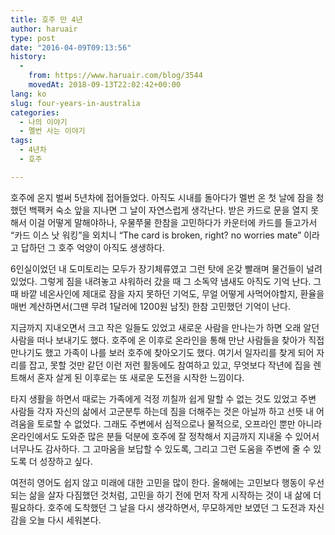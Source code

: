 ```yaml
---
title: 호주 만 4년
author: haruair
type: post
date: "2016-04-09T09:13:56"
history:
  - 
    from: https://www.haruair.com/blog/3544
    movedAt: 2018-09-13T22:02:42+00:00
lang: ko
slug: four-years-in-australia
categories:
  - 나의 이야기
  - 멜번 사는 이야기
tags:
  - 4년차
  - 호주

---
```

호주에 온지 벌써 5년차에 접어들었다. 아직도 시내를 돌아다가 멜번 온 첫 날에 잠을 청했던 백팩커 숙소 앞을 지나면 그 날이 자연스럽게 생각난다. 받은 카드로 문을 열지 못해서 이걸 어떻게 말해야하나, 우물쭈물 한참을 고민하다가 카운터에 카드를 들고가서 &#8220;카드 이스 낫 워킹&#8221;을 외치니 &#8220;The card is broken, right? no worries mate&#8221; 이라고 답하던 그 호주 억양이 아직도 생생하다.

6인실이었던 내 도미토리는 모두가 장기체류였고 그런 탓에 온갖 빨래며 물건들이 널려있었다. 그렇게 짐을 내려놓고 샤워하러 갔을 때 그 소독약 냄새도 아직도 기억 난다. 그때 바깥 네온사인에 제대로 잠을 자지 못하던 기억도, 무얼 어떻게 사먹어야할지, 환율을 매번 계산하면서(그땐 무려 1달러에 1200원 남짓) 한참 고민했던 기억이 난다.

지금까지 지내오면서 크고 작은 일들도 있었고 새로운 사람을 만나는가 하면 오래 알던 사람을 떠나 보내기도 했다. 호주에 온 이후로 온라인을 통해 만난 사람들을 찾아가 직접 만나기도 했고 가족이 나를 보러 호주에 찾아오기도 했다. 여기서 일자리를 찾게 되어 자리를 잡고, 못할 것만 같던 이런 저런 활동에도 참여하고 있고, 무엇보다 작년에 집을 렌트해서 혼자 살게 된 이후로는 또 새로운 도전을 시작한 느낌이다.

타지 생활을 하면서 때로는 가족에게 걱정 끼칠까 쉽게 말할 수 없는 것도 있었고 주변 사람들 각자 자신의 삶에서 고군분투 하는데 짐을 더해주는 것은 아닐까 하고 선뜻 내 어려움을 토로할 수 없었다. 그래도 주변에서 심적으로나 물적으로, 오프라인 뿐만 아니라 온라인에서도 도와준 많은 분들 덕분에 호주에 잘 정착해서 지금까지 지내올 수 있어서 너무나도 감사하다. 그 고마움을 보답할 수 있도록, 그리고 그런 도움을 주변에 줄 수 있도록 더 성장하고 싶다.

여전히 영어도 쉽지 않고 미래에 대한 고민을 많이 한다. 올해에는 고민보다 행동이 우선되는 삶을 살자 다짐했던 것처럼, 고민을 하기 전에 먼저 작게 시작하는 것이 내 삶에 더 필요하다. 호주에 도착했던 그 날을 다시 생각하면서, 무모하게만 보였던 그 도전과 자신감을 오늘 다시 세워본다.